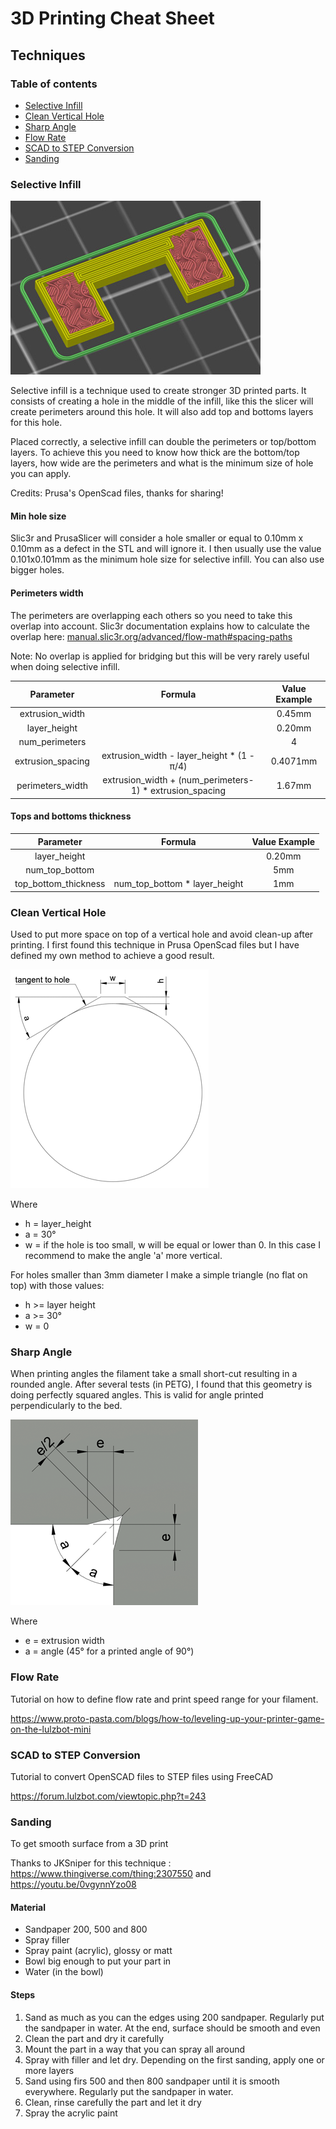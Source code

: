 # 3D Printing Cheat Sheet

## Techniques

### Table of contents
* [Selective Infill](#selective-infill)
* [Clean Vertical Hole](#clean-vertical-hole)
* [Sharp Angle](#sharp-angle)
* [Flow Rate](#flow-rate)
* [SCAD to STEP Conversion](#scad-to-step-conversion)
* [Sanding](#sanding)



### Selective Infill

![Selective Infill Example](img/selective_infill_example.jpg)

Selective infill is a technique used to create stronger 3D printed parts. It consists of creating a hole in the middle of the infill, like this the slicer will create perimeters around this hole. It will also add top and bottoms layers for this hole.

Placed correctly, a selective infill can double the perimeters or top/bottom layers. To achieve this you need to know how thick are the bottom/top layers, how wide are the perimeters and what is the minimum size of hole you can apply.

Credits: Prusa's OpenScad files, thanks for sharing!

#### Min hole size

Slic3r and PrusaSlicer will consider a hole smaller or equal to 0.10mm x 0.10mm as a defect in the STL and will ignore it. I then usually use the value 0.101x0.101mm as the minimum hole size for selective infill. You can also use bigger holes.

#### Perimeters width

The perimeters are overlapping each others so you need to take this overlap into account. Slic3r documentation explains how to calculate the overlap here: [manual.slic3r.org/advanced/flow-math#spacing-paths](https://manual.slic3r.org/advanced/flow-math#spacing-paths)

Note: No overlap is applied for bridging but this will be very rarely useful when doing selective infill.

| Parameter          | Formula | Value Example |
|:------------------:|:-------:|:-----:|
| extrusion_width    |         | 0.45mm |
| layer_height       |         | 0.20mm |
| num_perimeters     |         | 4 |
| extrusion_spacing  | extrusion_width - layer_height * (1 - &pi;/4) | 0.4071mm |
| perimeters_width   | extrusion_width + (num_perimeters-1) * extrusion_spacing | 1.67mm |

#### Tops and bottoms thickness

| Parameter              | Formula | Value Example |
|:----------------------:|:-------:|:-----:|
| layer_height           |  | 0.20mm |
| num_top_bottom         |  | 5mm |
| top_bottom_thickness   | num_top_bottom * layer_height | 1mm |



### Clean Vertical Hole

Used to put more space on top of a vertical hole and avoid clean-up after printing. I first found this technique in Prusa OpenScad files but I have defined my own method to achieve a good result.

![Clean Vertical Hole Diagram](img/hole_cleaning_diagram.png)

Where
* h = layer_height
* a = 30°
* w = if the hole is too small, w will be equal or lower than 0. In this case I recommend to make the angle 'a' more vertical.

For holes smaller than 3mm diameter I make a simple triangle (no flat on top) with those values:
* h >= layer height
* a >= 30°
* w = 0



### Sharp Angle

When printing angles the filament take a small short-cut resulting in a rounded angle. After several tests (in PETG), I found that this geometry is doing perfectly squared angles. This is valid for angle printed perpendicularly to the bed.

![Perfect Angle Diagram](img/perfect_angle.png)

Where
* e = extrusion width
* a = angle (45° for a printed angle of 90°)



### Flow Rate

Tutorial on how to define flow rate and print speed range for your filament.

https://www.proto-pasta.com/blogs/how-to/leveling-up-your-printer-game-on-the-lulzbot-mini



### SCAD to STEP Conversion

Tutorial to convert OpenSCAD files to STEP files using FreeCAD

https://forum.lulzbot.com/viewtopic.php?t=243



### Sanding

To get smooth surface from a 3D print

Thanks to JKSniper for this technique : https://www.thingiverse.com/thing:2307550 and https://youtu.be/0vgynnYzo08

#### Material
* Sandpaper 200, 500 and 800
* Spray filler
* Spray paint (acrylic), glossy or matt
* Bowl big enough to put your part in
* Water (in the bowl)

#### Steps
1. Sand as much as you can the edges using 200 sandpaper. Regularly put the sandpaper in water. At the end, surface should be smooth and even
1. Clean the part and dry it carefully
1. Mount the part in a way that you can spray all around
1. Spray with filler and let dry. Depending on the first sanding, apply one or more layers
1. Sand using firs 500 and then 800 sandpaper until it is smooth everywhere. Regularly put the sandpaper in water.
1. Clean, rinse carefully the part and let it dry
1. Spray the acrylic paint
